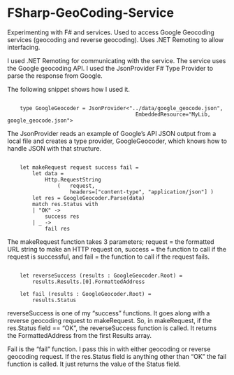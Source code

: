 # FSharp-GeoCoding-Service
Experimenting with F# and services. Used to access Google Geocoding services (geocoding and reverse geocoding). Uses .NET Remoting to allow interfacing. 

I used .NET Remoting for communicating with the service. The service uses the Google geocoding API. I used the JsonProvider F# Type Provider to parse the response from Google. 

The following snippet shows how I used it.

```

    type GoogleGeocoder = JsonProvider<"../data/google_geocode.json", 
                                         EmbeddedResource="MyLib, google_geocode.json">
```

The JsonProvider reads an example of Google’s API JSON output from a local file and creates a type provider, GoogleGeocoder, which knows how to handle JSON with that structure. 

```

    let makeRequest request success fail =
        let data = 
            Http.RequestString
                (   request,
                    headers=["content-type", "application/json"] )
        let res = GoogleGeocoder.Parse(data)
        match res.Status with 
        | "OK" -> 
            success res
        | _ -> 
            fail res

```

The makeRequest function takes 3 parameters; request = the formatted URL string to make an HTTP request on, success = the function to call if the request is successful, and fail = the function to call if the request fails. 

```

    let reverseSuccess (results : GoogleGeocoder.Root) = 
        results.Results.[0].FormattedAddress

    let fail (results : GoogleGeocoder.Root) =
        results.Status

```

reverseSuccess is one of my “success” functions. It goes along with a reverse geocoding request to makeRequest. So, in makeRequest, if the res.Status field == “OK”, the reverseSuccess function is called. It returns the FormattedAddress from the first Results array. 

Fail is the “fail” function. I pass this in with either geocoding or reverse geocoding request. If the res.Status field is anything other than “OK” the fail function is called. It just returns the value of the Status field.
